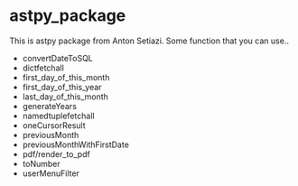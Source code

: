 # astpy_package

This is astpy package from Anton Setiazi.
Some function that you can use..

- convertDateToSQL
- dictfetchall
- first_day_of_this_month
- first_day_of_this_year
- last_day_of_this_month
- generateYears
- namedtuplefetchall
- oneCursorResult
- previousMonth
- previousMonthWithFirstDate
- pdf/render_to_pdf
- toNumber
- userMenuFilter
